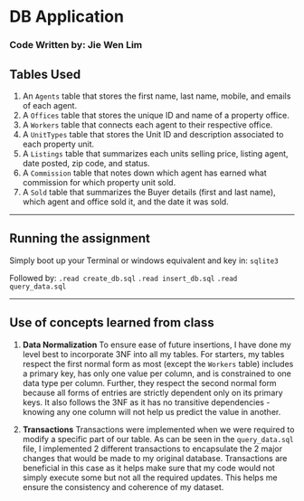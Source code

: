 # DB Application
### Code Written by: Jie Wen Lim

## Tables Used
1. An `Agents` table that stores the first name, last name, mobile, and emails of each agent.
2. A `Offices` table that stores the unique ID and name of a property office.
3. A `Workers` table that connects each agent to their respective office.
4. A `UnitTypes` table that stores the Unit ID and description associated to each property unit.
5. A `Listings` table that summarizes each units selling price, listing agent, date posted, zip code, and status.
6. A `Commission` table that notes down which agent has earned what commission for which property unit sold.
7. A `Sold` table that summarizes the Buyer details (first and last name), which agent and office sold it, and the date it was sold.

---

## Running the assignment
Simply boot up your Terminal or windows equivalent and key in:
`sqlite3`

Followed by:
`.read create_db.sql`
`.read insert_db.sql`
`.read query_data.sql`

---

## Use of concepts learned from class

1. **Data Normalization**
To ensure ease of future insertions, I have done my level best to incorporate 3NF into all my tables. For starters, my tables respect the first normal form as most (except the `Workers` table) includes a primary key, has only one value per column, and is constrained to one data type per column. Further, they respect the second normal form because all forms of entries are strictly dependent only on its primary keys. It also follows the 3NF as it has no transitive dependencies - knowing any one column will not help us predict the value in another.

2. **Transactions**
Transactions were implemented when we were required to modify a specific part of our table. As can be seen in the `query_data.sql` file, I implemented 2 different transactions to encapsulate the 2 major changes that would be made to my original database. Transactions are beneficial in this case as it helps make sure that my code would not simply execute some but not all the required updates. This helps me ensure the consistency and coherence of my dataset.
